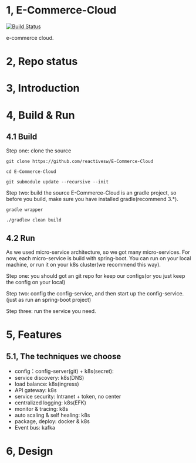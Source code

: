 # 1, E-Commerce-Cloud
[![Build Status](https://travis-ci.org/reactivesw/E-Commerce-Cloud.svg?branch=master)](https://travis-ci.org/reactivesw/E-Commerce-Cloud)

e-commerce cloud.

# 2, Repo status
 
# 3, Introduction

# 4, Build & Run
## 4.1 Build
Step one: clone the source

```
git clone https://github.com/reactivesw/E-Commerce-Cloud

cd E-Commerce-Cloud

git submodule update --recursive --init

```
Step two: build the source
E-Commerce-Cloud is an gradle project, so before you build, make sure you have installed gradle(recommend 3.*).

```
gradle wrapper

./gradlew clean build

```

## 4.2 Run
As we used micro-service architecture, so we got many micro-services. For now, each micro-service is build with spring-boot. 
You can run on your local machine, or run it on your k8s cluster(we recommend this way).

Step one: you should got an git repo for keep our configs(or you just keep the config on your local)

Step two: config the config-service, and then start up the config-service.(just as run an spring-boot project)

Step three: run the service you need.


# 5, Features

## 5.1, The techniques we choose
- config：config-server(git) + k8s(secret):
- service discovery: k8s(DNS)
- load balance: k8s(ingress)
- API gateway: k8s
- service security: Intranet + token, no center
- centralized logging: k8s(EFK)
- monitor & tracing: k8s
- auto scaling & self healing: k8s
- package, deploy: docker & k8s
- Event bus: kafka

# 6, Design


